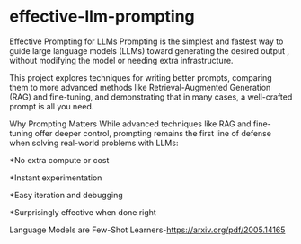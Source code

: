 # effective-llm-prompting

Effective Prompting for LLMs
Prompting is the simplest and fastest way to guide large language models (LLMs) toward generating the desired output , without modifying the model or needing extra infrastructure.

This project explores techniques for writing better prompts, comparing them to more advanced methods like Retrieval-Augmented Generation (RAG) and fine-tuning, and demonstrating that in many cases, a well-crafted prompt is all you need.

 Why Prompting Matters
While advanced techniques like RAG and fine-tuning offer deeper control, prompting remains the first line of defense when solving real-world problems with LLMs:

 *No extra compute or cost

 *Instant experimentation

 *Easy iteration and debugging

 *Surprisingly effective when done right


 Language Models are Few-Shot Learners-https://arxiv.org/pdf/2005.14165

